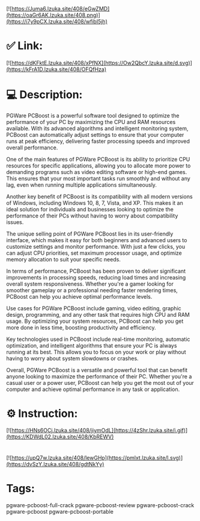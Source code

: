 [![https://Juma6.lzuka.site/408/eGwZMD](https://oaGr6AK.lzuka.site/408.png)](https://i7y9pCX.lzuka.site/408/wfibI5jh)
# ✅ Link:
[![https://dKFktE.lzuka.site/408/xPfNX](https://Ow2QbcY.lzuka.site/d.svg)](https://kFrA1D.lzuka.site/408/OFQfHza)
# 💻 Description:
PGWare PCBoost is a powerful software tool designed to optimize the performance of your PC by maximizing the CPU and RAM resources available. With its advanced algorithms and intelligent monitoring system, PCBoost can automatically adjust settings to ensure that your computer runs at peak efficiency, delivering faster processing speeds and improved overall performance.

One of the main features of PGWare PCBoost is its ability to prioritize CPU resources for specific applications, allowing you to allocate more power to demanding programs such as video editing software or high-end games. This ensures that your most important tasks run smoothly and without any lag, even when running multiple applications simultaneously.

Another key benefit of PCBoost is its compatibility with all modern versions of Windows, including Windows 10, 8, 7, Vista, and XP. This makes it an ideal solution for individuals and businesses looking to optimize the performance of their PCs without having to worry about compatibility issues.

The unique selling point of PGWare PCBoost lies in its user-friendly interface, which makes it easy for both beginners and advanced users to customize settings and monitor performance. With just a few clicks, you can adjust CPU priorities, set maximum processor usage, and optimize memory allocation to suit your specific needs.

In terms of performance, PCBoost has been proven to deliver significant improvements in processing speeds, reducing load times and increasing overall system responsiveness. Whether you're a gamer looking for smoother gameplay or a professional needing faster rendering times, PCBoost can help you achieve optimal performance levels.

Use cases for PGWare PCBoost include gaming, video editing, graphic design, programming, and any other task that requires high CPU and RAM usage. By optimizing your system resources, PCBoost can help you get more done in less time, boosting productivity and efficiency.

Key technologies used in PCBoost include real-time monitoring, automatic optimization, and intelligent algorithms that ensure your PC is always running at its best. This allows you to focus on your work or play without having to worry about system slowdowns or crashes.

Overall, PGWare PCBoost is a versatile and powerful tool that can benefit anyone looking to maximize the performance of their PC. Whether you're a casual user or a power user, PCBoost can help you get the most out of your computer and achieve optimal performance in any task or application.

# ⚙️ Instruction:
[![https://HNs6OCj.lzuka.site/408/jiymOdL](https://4zShr.lzuka.site/i.gif)](https://KDWdL02.lzuka.site/408/KbREWV)
#
[![https://upQ7w.lzuka.site/408/lewGHp](https://pmlxt.lzuka.site/l.svg)](https://dvSzY.lzuka.site/408/gdtNkYy)
# Tags:
pgware-pcboost-full-crack pgware-pcboost-review pgware-pcboost-crack pgware-pcboost pgware-pcboost-portable





